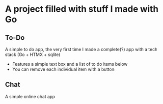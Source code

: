 # A project filled with stuff I made with Go
## To-Do
A simple to do app, the very first time I made a complete(?) app with a tech stack (Go + HTMX + sqlite)  
 - Features a simple text box and a list of to do items below
 - You can remove each individual item with a button

## Chat
A simple online chat app


